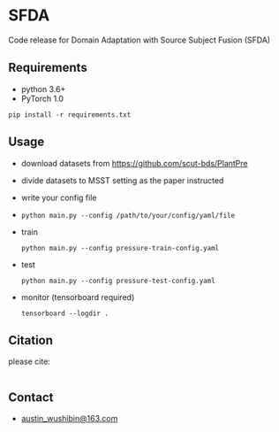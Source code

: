 # SFDA
Code release for Domain Adaptation with Source Subject Fusion (SFDA)

## Requirements
- python 3.6+
- PyTorch 1.0

`pip install -r requirements.txt`

## Usage

- download datasets from https://github.com/scut-bds/PlantPre

- divide datasets to MSST setting as the paper instructed

- write your config file

- `python main.py --config /path/to/your/config/yaml/file`

- train

  `python main.py --config pressure-train-config.yaml`

- test

  `python main.py --config pressure-test-config.yaml`
  
- monitor (tensorboard required)

  `tensorboard --logdir .`
  
## Citation
please cite:
```

```

## Contact
- austin_wushibin@163.com
